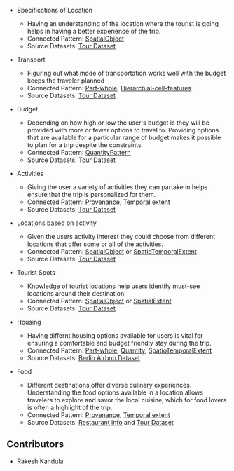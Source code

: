 * Specifications of Location
  * Having an understanding of the location where the tourist is going helps in having a better experience of the trip.
  * Connected Pattern: [SpatialObject](https://github.com/kastle-lab/modular-ontology-design-library/blob/master/modl/spatial-object/spatial-object.owl)
  * Source Datasets: [Tour Dataset](http://tour-pedia.org/about/datasets.html)
    
* Transport
  * Figuring out what mode of transportation works well with the budget keeps the traveler planned
  * Connected Pattern:  [Part-whole](https://github.com/kastle-lab/modular-ontology-design-library/blob/master/modl/part-whole), [Hierarchial-cell-features](https://github.com/kastle-lab/modular-ontology-design-library/blob/master/modl/hierarchical-cell-features)
  * Source Datasets: [Tour Dataset](http://tour-pedia.org/about/datasets.html)

* Budget
  * Depending on how high or low the user's budget is they will be provided with more or fewer options to travel to. Providing options that are available for a particular range of budget makes it possible to plan for a trip despite the constraints
  * Connected Pattern: [QuantityPattern](https://github.com/kastle-lab/modular-ontology-design-library/blob/master/modl/quantity/quantity.owl)
  * Source Datasets: [Tour Dataset](http://tour-pedia.org/about/datasets.html)

* Activities
  * Giving the user a variety of activities they can partake in helps ensure that the trip is personalized for them. 
  * Connected Pattern: [Provenance](https://github.com/kastle-lab/modular-ontology-design-library/blob/master/modl/provenance), [Temporal extent](https://github.com/kastle-lab/modular-ontology-design-library/blob/master/modl/temporal-extent)
  * Source Datasets: [Tour Dataset](http://tour-pedia.org/about/datasets.html)

* Locations based on activity
  * Given the users activity interest they could choose from different locations that offer some or all of the activities.
  * Connected Pattern: [SpatialObject](https://github.com/kastle-lab/modular-ontology-design-library/blob/master/modl/spatial-object) or [SpatioTemporalExtent](https://github.com/kastle-lab/modular-ontology-design-library/blob/master/modl/spatiotemporal-extent)
  * Source Datasets: [Tour Dataset](http://tour-pedia.org/about/datasets.html)

* Tourist Spots
  * Knowledge of tourist locations help users identify must-see locations around their destination. 
  * Connected Pattern: [SpatialObject](https://github.com/kastle-lab/modular-ontology-design-library/blob/master/modl/spatial-object/spatial-object.owl) or [SpatialExtent](https://github.com/kastle-lab/modular-ontology-design-library/blob/master/modl/spatial-extent/spatial-extent.owl)
  * Source Datasets: [Tour Dataset](http://tour-pedia.org/about/datasets.html)

* Housing
  * Having differnt housing options available for users is vital for ensuring a comfortable and budget friendly stay during the trip.
  * Connected Pattern: [Part-whole](https://github.com/kastle-lab/modular-ontology-design-library/blob/master/modl/part-whole/part-whole.owl), [Quantity](https://github.com/kastle-lab/modular-ontology-design-library/blob/master/modl/quantity/quantity.owl), [SpatioTemporalExtent](https://github.com/kastle-lab/modular-ontology-design-library/blob/master/modl/spatiotemporal-extent/spatiotemporal-extent.owl)
  * Source Datasets: [Berlin Airbnb Dataset](https://data.world/datasets/berlin)

* Food
  * Different destinations offer diverse culinary experiences. Understanding the food options available in a location allows travelers to explore and savor the local cuisine, which for food lovers is often a highlight of the trip.
  * Connected Pattern: [Provenance](https://github.com/kastle-lab/modular-ontology-design-library/blob/master/modl/provenance), [Temporal extent](https://github.com/kastle-lab/modular-ontology-design-library/blob/master/modl/temporal-extent)
  * Source Datasets: [Restaurant info](https://www.kaggle.com/datasets/damienbeneschi/krakow-ta-restaurans-data-raw/) and [Tour Dataset](http://tour-pedia.org/about/datasets.html)

## Contributors
* Rakesh Kandula
